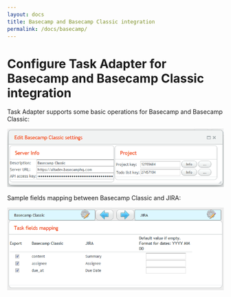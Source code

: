 ```yaml
---
layout: docs
title: Basecamp and Basecamp Classic integration
permalink: /docs/basecamp/
---
```


# Configure Task Adapter for Basecamp and Basecamp Classic integration

Task Adapter supports some basic operations for Basecamp and Basecamp Classic:

![Edit Basecamp Classic Settings](/images/edit_basecamp_classic_settings.png)

Sample fields mapping between Basecamp Classic and JIRA:

![Sample fields mapping between Basecamp Classic and JIRA](/images/sample_fields_mapping_basecamp_classic_jira.png)

